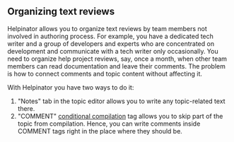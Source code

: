 ## Organizing text reviews

Helpinator allows you to organize text reviews by team members not involved in authoring process. For example, you have a dedicated tech writer and a group of developers and experts who are concentrated on development and communicate with a tech writer only occasionally. You need to organize help project reviews, say, once a month, when other team members can read documentation and leave their comments. The problem is how to connect comments and topic content without affecting it.


With Helpinator you have two ways to do it:


1. "Notes" tab in the topic editor allows you to write any topic-related text there.
2. "COMMENT" [ conditional compilation](conditionalcompilation.md " conditional compilation")  tag allows you to skip part of the topic from compilation. Hence, you can write comments inside COMMENT tags right in the place where they should be.
